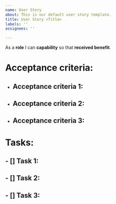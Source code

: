 ```yaml
---
name: User Story
about: This is our default user story template.
title: User Story <Title>
labels: ''
assignees: ''

---
```


As a **role** I can **capability** so that **received benefit**.

# Acceptance criteria:

* ## Acceptance criteria 1:
* ## Acceptance criteria 2:
* ## Acceptance criteria 3:

# Tasks:

## - [] Task 1:
## - []  Task 2:
## - []  Task 3:
